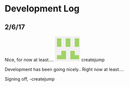 # Development Log

## 2/6/17
Nice, for now at least....
![createjump](profile_mini.png "createjump")
createjump

Development has been going nicely.. Right now at least....

Signing off, -createjump
